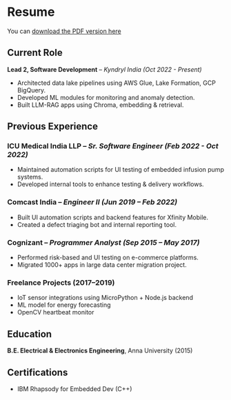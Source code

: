 
# Resume

You can [download the PDF version here](../../Jeyaprakash_Resume_Latest.pdf)

## Current Role
**Lead 2, Software Development** – *Kyndryl India (Oct 2022 - Present)*  
- Architected data lake pipelines using AWS Glue, Lake Formation, GCP BigQuery.
- Developed ML modules for monitoring and anomaly detection.
- Built LLM-RAG apps using Chroma, embedding & retrieval.

## Previous Experience

### ICU Medical India LLP – *Sr. Software Engineer (Feb 2022 - Oct 2022)*
- Maintained automation scripts for UI testing of embedded infusion pump systems.
- Developed internal tools to enhance testing & delivery workflows.

### Comcast India – *Engineer II (Jun 2019 – Feb 2022)*
- Built UI automation scripts and backend features for Xfinity Mobile.
- Created a defect triaging bot and internal reporting tool.

### Cognizant – *Programmer Analyst (Sep 2015 – May 2017)*
- Performed risk-based and UI testing on e-commerce platforms.
- Migrated 1000+ apps in large data center migration project.

### Freelance Projects (2017–2019)
- IoT sensor integrations using MicroPython + Node.js backend
- ML model for energy forecasting
- OpenCV heartbeat monitor

## Education
**B.E. Electrical & Electronics Engineering**, Anna University (2015)

## Certifications
- IBM Rhapsody for Embedded Dev (C++)
